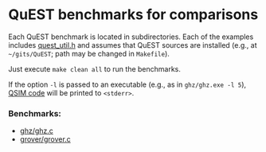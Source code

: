 # QuEST benchmarks for comparisons

Each QuEST benchmark is located in subdirectories. Each of the examples
includes [quest_util.h](`quest_util.h`) and assumes that QuEST sources
are installed (e.g., at `~/gits/QuEST`; path may be changed in `Makefile`).

Just execute `make clean all` to run the benchmarks.

If the option `-l` is passed to an executable (e.g., as in
`ghz/ghz.exe -l 5`), [QSIM code](https://github.com/quantumlib/qsim/blob/master/docs/input_format.md) will be printed to `<stderr>`.

### Benchmarks:

- [ghz/ghz.c](`ghz.c`)
- [grover/grover.c](`grover.c`)
